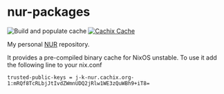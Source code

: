 # nur-packages

![Build and populate cache](https://github.com/06kellyjac/nur-packages/workflows/Build%20and%20populate%20cache/badge.svg)
[![Cachix Cache](https://img.shields.io/badge/cachix-j--k--nur-blue.svg)](https://j-k-nur.cachix.org)

My personal [NUR](https://github.com/nix-community/NUR) repository.

It provides a pre-compiled binary cache for NixOS unstable.
To use it add the following line to your nix.conf

```
trusted-public-keys = j-k-nur.cachix.org-1:mRQf8TcRLbjJtIvdZWmnUDQ2jRlw1WE3zQuWBh9+iT8=
```
